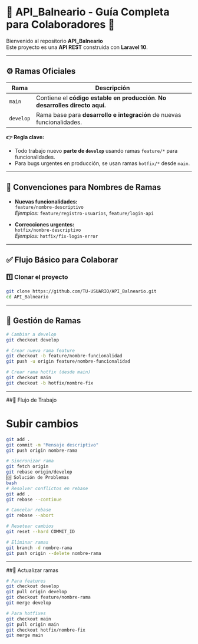 # 📌 API_Balneario - Guía Completa para Colaboradores 🚀

Bienvenido al repositorio **API_Balneario**  
Este proyecto es una **API REST** construida con **Laravel 10**.

---

## ⚙️ Ramas Oficiales

| Rama     | Descripción                                                     |
|----------|-----------------------------------------------------------------|
| `main`   | Contiene el **código estable en producción**. **No desarrolles directo aquí.** |
| `develop`| Rama base para **desarrollo e integración** de nuevas funcionalidades. |

**👉 Regla clave:**  
- Todo trabajo nuevo **parte de `develop`** usando ramas `feature/*` para funcionalidades.  
- Para bugs urgentes en producción, se usan ramas `hotfix/*` desde `main`.

---

## 🌿 Convenciones para Nombres de Ramas

- **Nuevas funcionalidades:**  
  `feature/nombre-descriptivo`  
  _Ejemplos:_ `feature/registro-usuarios`, `feature/login-api`

- **Correcciones urgentes:**  
  `hotfix/nombre-descriptivo`  
  _Ejemplos:_ `hotfix/fix-login-error`

---

## ✅ Flujo Básico para Colaborar

### 1️⃣ Clonar el proyecto

```bash
git clone https://github.com/TU-USUARIO/API_Balneario.git
cd API_Balneario

```
---
## 🌿 Gestión de Ramas
```bash
# Cambiar a develop
git checkout develop

# Crear nueva rama feature
git checkout -b feature/nombre-funcionalidad
git push -u origin feature/nombre-funcionalidad

# Crear rama hotfix (desde main)
git checkout main
git checkout -b hotfix/nombre-fix
```
---
##🔄 Flujo de Trabajo
# Subir cambios
```bash
git add .
git commit -m "Mensaje descriptivo"
git push origin nombre-rama

# Sincronizar rama
git fetch origin
git rebase origin/develop
🆘 Solución de Problemas
bash
# Resolver conflictos en rebase
git add .
git rebase --continue

# Cancelar rebase
git rebase --abort

# Resetear cambios
git reset --hard COMMIT_ID

# Eliminar ramas
git branch -d nombre-rama
git push origin --delete nombre-rama
```
---
##🔄 Actualizar ramas
```bash
# Para features
git checkout develop
git pull origin develop
git checkout feature/nombre-rama
git merge develop

# Para hotfixes
git checkout main
git pull origin main
git checkout hotfix/nombre-fix
git merge main
```
